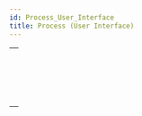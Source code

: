 ```yaml
---
id: Process_User_Interface
title: Process (User Interface)
---
```



||
|---|
|[<!-- INCLUDE #_command_.BRING TO FRONT.Syntax -->](../../commands-legacy/bring-to-front.md)<br/>|
|[<!-- INCLUDE #_command_.Frontmost process.Syntax -->](../../commands-legacy/frontmost-process.md)<br/>|
|[<!-- INCLUDE #_command_.HIDE PROCESS.Syntax -->](../../commands-legacy/hide-process.md)<br/>|
|[<!-- INCLUDE #_command_.SHOW PROCESS.Syntax -->](../../commands-legacy/show-process.md)<br/>|
